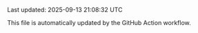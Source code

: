 Last updated: 2025-09-13 21:08:32 UTC

This file is automatically updated by the GitHub Action workflow.
